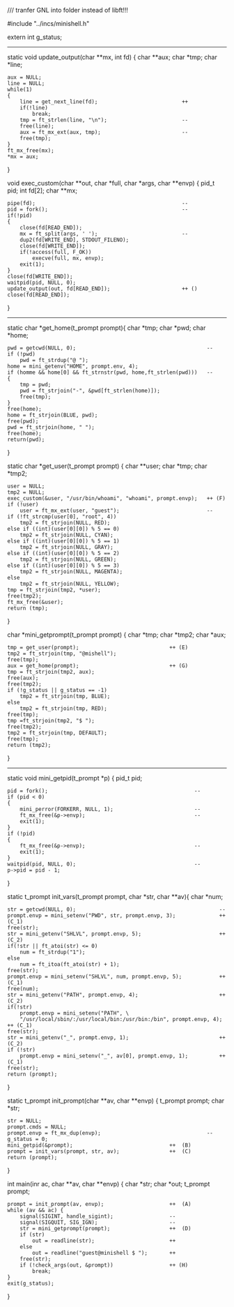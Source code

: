 /// tranfer GNL into folder instead of libft!!!

#include "../incs/minishell.h"

extern int g_status;

- - - - - -

static void update_output(char **mx, int fd) {
    char **aux;
    char *tmp;
    char *line;

    aux = NULL;
    line = NULL;
    while(1)
    {
        line = get_next_line(fd);                           ++
        if(!line)
            break;
        tmp = ft_strlen(line, "\n");                        --
        free(line);
        aux = ft_mx_ext(aux, tmp);                          --
        free(tmp);
    }
    ft_mx_free(mx);
    *mx = aux; 
}

void    exec_custom(char **out, char *full, char *args, char **envp) {
    pid_t   pid;
    int     fd[2];
    char    **mx;

    pipe(fd);                                               --
    pid = fork();                                           --
    if(!pid)
    {
        close(fd[READ_END]);
        mx = ft_split(args, ' ');                           --
        dup2(fd[WRITE_END], STDOUT_FILENO);
        close(fd[WRITE_END]);
        if(!access(full, F_OK))
            execve(full, mx, envp);
        exit(1);
    }
    close(fd[WRITE_END]);
    waitpid(pid, NULL, 0);
    update_output(out, fd[READ_END]);                       ++ ()
    close(fd[READ_END]); 
}

- - - - - - 

static char *get_home(t_prompt prompt){
    char *tmp;
    char *pwd;
    char *home;

    pwd = getcwd(NULL, 0);                                          --
    if (!pwd)
        pwd = ft_strdup("@ ");
    home = mini_getenv("HOME", prompt.env, 4);
    if (homme && home[0] && ft_strnstr(pwd, home,ft_strlen(pwd)))   --
    {
        tmp = pwd;
        pwd = ft_strjoin("-", &pwd[ft_strlen(home)]);
        free(tmp);
    }
    free(home);
    home = ft_strjoin(BLUE, pwd);
    free(pwd);
    pwd = ft_strjoin(home, " ");
    free(home);
    return(pwd); 
}

static char *get_user(t_prompt prompt) {
    char **user;
    char *tmp;
    char *tmp2;

    user = NULL;
    tmp2 = NULL;
    exec_custom(&user, "/usr/bin/whoami", "whoami", prompt.envp);   ++ (F)
    if (!user)
        user = ft_mx_ext(user, "guest");                            --
    if (!ft_strcmp(user[0], "root", 4))
        tmp2 = ft_strjoin(NULL, RED);
    else if ((int)(user[0][0]) % 5 == 0)
        tmp2 = ft_strjoin(NULL, CYAN);
    else if ((int)(user[0][0]) % 5 == 1)
        tmp2 = ft_strjoin(NULL, GRAY);
    else if ((int)(user[0][0]) % 5 == 2)
        tmp2 = ft_strjoin(NULL, GREEN);
    else if ((int)(user[0][0]) % 5 == 3)
        tmp2 = ft_strjoin(NULL, MAGENTA);
    else 
        tmp2 = ft_strjoin(NULL, YELLOW);
    tmp = ft_strjoin(tmp2, *user);
    free(tmp2);
    ft_mx_free(&user);
    return (tmp); 
}

char    *mini_getprompt(t_prompt prompt) {
    char *tmp;
    char *tmp2;
    char *aux;

    tmp = get_user(prompt);                             ++ (E)
    tmp2 = ft_strjoin(tmp, "@mishell");
    free(tmp);
    aux = get_home(prompt);                             ++ (G)
    tmp = ft_strjoin(tmp2, aux);
    free(aux);
    free(tmp2);
    if (!g_status || g_status == -1)
        tmp2 = ft_strjoin(tmp, BLUE);
    else
        tmp2 = ft_strjoin(tmp, RED);
    free(tmp);
    tmp =ft_strjoin(tmp2, "$ ");
    free(tmp2);
    tmp2 = ft_strjoin(tmp, DEFAULT);
    free(tmp);
    return (tmp2); 
}

- - - - - -

static void mini_getpid(t_prompt *p) {
    pid_t   pid;

    pid = fork();                                               --
    if (pid < 0)
    {
        mini_perror(FORKERR, NULL, 1);                          --
        ft_mx_free(&p->envp);                                   --
        exit(1);
    }
    if (!pid)
    {
        ft_mx_free(&p->envp);                                   --
        exit(1);
    }
    waitpid(pid, NULL, 0);                                      --
    p->pid = pid - 1; 
}

static t_prompt init_vars(t_prompt prompt, char *str, char **av){
    char *num;

    str = getcwd(NULL, 0);                                              --
    prompt.envp = mini_setenv("PWD", str, prompt.envp, 3);              ++ (C_1)
    free(str);
    str = mini_getenv("SHLVL", prompt.envp, 5);                         ++ (C_2)
    if(!str || ft_atoi(str) <= 0)
        num = ft_strdup("1");
    else
        num = ft_itoa(ft_atoi(str) + 1);
    free(str);
    prompt.envp = mini_setenv("SHLVL", num, prompt.envp, 5);            ++ (C_1)
    free(num);
    str = mini_getenv("PATH", prompt.envp, 4);                          ++ (C_2)
    if(!str)
        prompt.envp = mini_setenv("PATH", \
        "/usr/local/sbin/:/usr/local/bin:/usr/bin:/bin", prompt.envp, 4); ++ (C_1)
    free(str);
    str = mini_getenv("_", prompt.envp, 1);                             ++ (C_2)
    if (!str)
        prompt.envp = mini_setenv("_", av[0], prompt.envp, 1);          ++ (C_1)
    free(str);
    return (prompt); 
}

static t_prompt init_prompt(char **av, char **envp) {
    t_prompt prompt;
    char *str;

    str = NULL;
    prompt.cmds = NULL;
    prompt.envp = ft_mx_dup(envp);                                  --
    g_status = 0;
    mini_getpid(&prompt);                               ++  (B)
    prompt = init_vars(prompt, str, av);                ++  (C)
    return (prompt); 
}

int main(inr ac, char **av, char **envp) {
    char *str;
    char *out;
    t_prompt prompt;

    prompt = init_prompt(av, envp);                     ++  (A)
    while (av && ac) {
        signal(SIGINT, handle_sigint);                  --
        signal(SIGQUIT, SIG_IGN);                       --
        str = mini_getprompt(prompt);                   ++  (D)
        if (str)
            out = readline(str);                        ++
        else
            out = readline("guest@minishell $ ");       ++
        free(str);
        if (!check_args(out, &prompt))                  ++ (H)
            break;
    }
    exit(g_status); 
}
